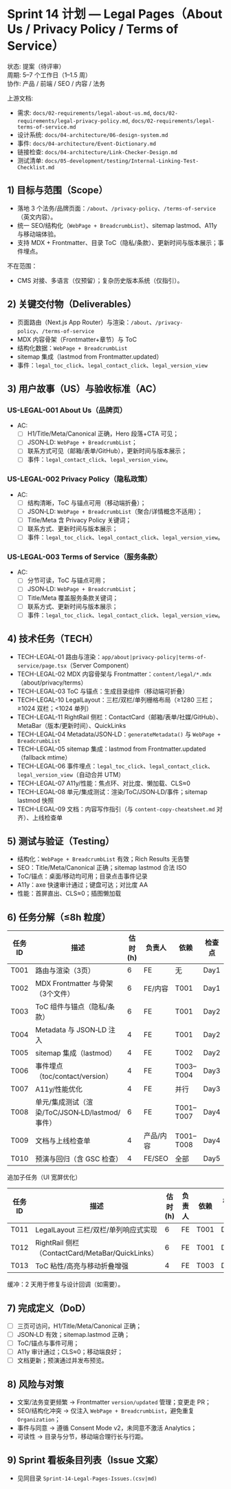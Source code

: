 # Sprint 14 计划 — Legal Pages（About Us / Privacy Policy / Terms of Service）

状态: 提案（待评审）  
周期: 5–7 个工作日（1–1.5 周）  
协作: 产品 / 前端 / SEO / 内容 / 法务

上游文档:
- 需求: `docs/02-requirements/legal-about-us.md`, `docs/02-requirements/legal-privacy-policy.md`, `docs/02-requirements/legal-terms-of-service.md`
- 设计系统: `docs/04-architecture/06-design-system.md`
- 事件: `docs/04-architecture/Event-Dictionary.md`
- 链接检查: `docs/04-architecture/Link-Checker-Design.md`
- 测试清单: `docs/05-development/testing/Internal-Linking-Test-Checklist.md`

## 1) 目标与范围（Scope）
- 落地 3 个法务/品牌页面：`/about`、`/privacy-policy`、`/terms-of-service`（英文内容）。
- 统一 SEO/结构化（`WebPage + BreadcrumbList`）、sitemap lastmod、A11y 与移动端体验。
- 支持 MDX + Frontmatter、目录 ToC（隐私/条款）、更新时间与版本展示；事件埋点。

不在范围：
- CMS 对接、多语言（仅预留）；复杂历史版本系统（仅指引）。

## 2) 关键交付物（Deliverables）
- 页面路由（Next.js App Router）与渲染：`/about`、`/privacy-policy`、`/terms-of-service`
- MDX 内容骨架（Frontmatter+章节）与 ToC
- 结构化数据：`WebPage + BreadcrumbList`
- sitemap 集成（lastmod from Frontmatter.updated）
- 事件：`legal_toc_click`、`legal_contact_click`、`legal_version_view`

## 3) 用户故事（US）与验收标准（AC）

### US-LEGAL-001 About Us（品牌页）
- AC:
  - [ ] H1/Title/Meta/Canonical 正确，Hero 段落+CTA 可见；
  - [ ] JSON‑LD: `WebPage + BreadcrumbList`；
  - [ ] 联系方式可见（邮箱/表单/GitHub），更新时间与版本展示；
  - [ ] 事件：`legal_contact_click`、`legal_version_view`。

### US-LEGAL-002 Privacy Policy（隐私政策）
- AC:
  - [ ] 结构清晰，ToC 与锚点可用（移动端折叠）；
  - [ ] JSON‑LD: `WebPage + BreadcrumbList`（聚合/详情概念不适用）；
  - [ ] Title/Meta 含 Privacy Policy 关键词；
  - [ ] 联系方式、更新时间与版本展示；
  - [ ] 事件：`legal_toc_click`、`legal_contact_click`、`legal_version_view`。

### US-LEGAL-003 Terms of Service（服务条款）
- AC:
  - [ ] 分节可读，ToC 与锚点可用；
  - [ ] JSON‑LD: `WebPage + BreadcrumbList`；
  - [ ] Title/Meta 覆盖服务条款关键词；
  - [ ] 联系方式、更新时间与版本展示；
  - [ ] 事件：`legal_toc_click`、`legal_contact_click`、`legal_version_view`。

## 4) 技术任务（TECH）
- TECH-LEGAL-01 路由与渲染：`app/about|privacy-policy|terms-of-service/page.tsx`（Server Component）
- TECH-LEGAL-02 MDX 内容骨架与 Frontmatter：`content/legal/*.mdx`（about/privacy/terms）
- TECH-LEGAL-03 ToC 与锚点：生成目录组件（移动端可折叠）
- TECH-LEGAL-10 LegalLayout：三栏/双栏/单列栅格布局（≥1280 三栏；≥1024 双栏；<1024 单列）
- TECH-LEGAL-11 RightRail 侧栏：ContactCard（邮箱/表单/社媒/GitHub）、MetaBar（版本/更新时间）、QuickLinks
- TECH-LEGAL-04 Metadata/JSON‑LD：`generateMetadata()` 与 `WebPage + BreadcrumbList`
- TECH-LEGAL-05 sitemap 集成：lastmod from Frontmatter.updated（fallback mtime）
- TECH-LEGAL-06 事件埋点：`legal_toc_click`、`legal_contact_click`、`legal_version_view`（自动合并 UTM）
- TECH-LEGAL-07 A11y/性能：焦点环、对比度、懒加载、CLS≈0
- TECH-LEGAL-08 单元/集成测试：渲染/ToC/JSON‑LD/事件；sitemap lastmod 快照
- TECH-LEGAL-09 文档：内容写作指引（与 `content-copy-cheatsheet.md` 对齐）、上线检查单

## 5) 测试与验证（Testing）
- 结构化：`WebPage + BreadcrumbList` 有效；Rich Results 无告警
- SEO：Title/Meta/Canonical 正确；sitemap lastmod 合法 ISO
- ToC/锚点：桌面/移动均可用；目录点击事件记录
- A11y：axe 快速审计通过；键盘可达；对比度 AA
- 性能：首屏直出、CLS≈0；插图懒加载

## 6) 任务分解（≤8h 粒度）

| 任务ID | 描述 | 估时(h) | 负责人 | 依赖 | 检查点 |
|--------|------|---------|--------|------|--------|
| T001 | 路由与渲染（3页） | 6 | FE | 无 | Day1 |
| T002 | MDX Frontmatter 与骨架（3个文件） | 6 | FE/内容 | T001 | Day1 |
| T003 | ToC 组件与锚点（隐私/条款） | 6 | FE | T001 | Day2 |
| T004 | Metadata 与 JSON‑LD 注入 | 4 | FE | T001 | Day2 |
| T005 | sitemap 集成（lastmod） | 4 | FE | T002 | Day2 |
| T006 | 事件埋点（toc/contact/version） | 4 | FE | T003–T004 | Day3 |
| T007 | A11y/性能优化 | 4 | FE | 并行 | Day3 |
| T008 | 单元/集成测试（渲染/ToC/JSON‑LD/lastmod/事件） | 6 | FE | T001–T007 | Day4 |
| T009 | 文档与上线检查单 | 4 | 产品/内容 | T001–T008 | Day4 |
| T010 | 预演与回归（含 GSC 检查） | 4 | FE/SEO | 全部 | Day5 |

追加子任务（UI 宽屏优化）

| 任务ID | 描述 | 估时(h) | 负责人 | 依赖 | 检查点 |
|--------|------|---------|--------|------|--------|
| T011 | LegalLayout 三栏/双栏/单列响应式实现 | 6 | FE | T001 | Day3 |
| T012 | RightRail 侧栏（ContactCard/MetaBar/QuickLinks） | 6 | FE | T001 | Day3 |
| T013 | ToC 粘性/高亮与移动折叠增强 | 4 | FE | T003 | Day3 |

缓冲：2 天用于修复与设计回调（如需要）。

## 7) 完成定义（DoD）
- [ ] 三页可访问，H1/Title/Meta/Canonical 正确；
- [ ] JSON‑LD 有效；sitemap.lastmod 正确；
- [ ] ToC/锚点与事件可用；
- [ ] A11y 审计通过；CLS≈0；移动端良好；
- [ ] 文档更新；预演通过并发布预览。

## 8) 风险与对策
- 文案/法务变更频繁 → Frontmatter `version/updated` 管理；变更走 PR；
- SEO/结构化冲突 → 仅注入 `WebPage + BreadcrumbList`，避免重复 `Organization`；
- 事件与同意 → 遵循 Consent Mode v2，未同意不激活 Analytics；
- 可读性 → 目录与分节，移动端合理行长与行距。

## 9) Sprint 看板条目列表（Issue 文案）
- 见同目录 `Sprint-14-Legal-Pages-Issues.(csv|md)`

